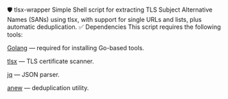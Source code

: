 🛡️ tlsx-wrapper
Simple Shell script for extracting TLS Subject Alternative Names (SANs) using tlsx, with support for single URLs and lists, plus automatic deduplication.
✅ Dependencies
This script requires the following tools:

[Golang](https://go.dev/doc/install) — required for installing Go-based tools.

[tlsx](https://github.com/projectdiscovery/tlsx) — TLS certificate scanner.

[jq](https://github.com/jqlang/jq) — JSON parser.

[anew](https://github.com/tomnomnom/anew) — deduplication utility.
